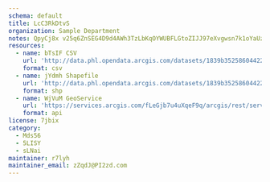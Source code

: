 ```yaml
---
schema: default
title: LcC3RkDtvS 
organization: Sample Department 
notes: QpyCj8x v25q6ZnSEG4D9d4AWh3TzLbKqOYWUBFLGtoZIJJ97eXvgwsn7k1oYaUzutVbxaKif0VrjId 6TNFyf5PNgpR2HCsXMOm 
resources:
  - name: bTsIF CSV
    url: 'http://data.phl.opendata.arcgis.com/datasets/1839b35258604422b0b520cbb668df0d_0.csv'
    format: csv
  - name: jYdmh Shapefile
    url: 'http://data.phl.opendata.arcgis.com/datasets/1839b35258604422b0b520cbb668df0d_0.zip'
    format: shp
  - name: WjVuM GeoService
    url: 'https://services.arcgis.com/fLeGjb7u4uXqeF9q/arcgis/rest/services/Air_Monitoring_Stations/FeatureServer/0/query'
    format: api
license: 7jbix 
category:
  - Mds56 
  - 5LISY 
  - sLNai 
maintainer: r7lyh  
maintainer_email: zZqdJ@PI2zd.com
---
```

